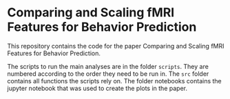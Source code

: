 # Comparing and Scaling fMRI Features for Behavior Prediction

This repository contains the code for the paper Comparing and Scaling fMRI Features for Behavior Prediction.

The scripts to run the main analyses are in the folder `scripts`. They are numbered according to the order they need to be run in. The `src` folder contains all functions the scripts rely on. The folder notebooks contains the jupyter notebook that was used to create the plots in the paper.